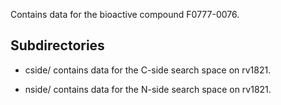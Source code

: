 Contains data for the bioactive compound F0777-0076.

## Subdirectories

- cside/ contains data for the C-side search space on rv1821.

- nside/ contains data for the N-side search space on rv1821.


